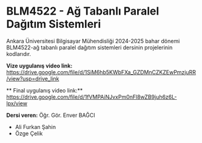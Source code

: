 # BLM4522 - Ağ Tabanlı Paralel Dağıtım Sistemleri
Ankara Üniversitesi Bilgisayar Mühendisliği 2024-2025 bahar dönemi BLM4522-ağ tabanlı paralel dağıtım sistemleri dersinin projelerinin kodlarıdır.

**Vize uygulanış video link:** https://drive.google.com/file/d/1SiM6hb5KWbFXa_GZDMnCZKZEwPmzjuRR/view?usp=drive_link

** Final uygulanış video link:** https://drive.google.com/file/d/1fVMPAiNJvxPm0nFl8wZB9juh6z6L-lpx/view

**Dersi veren:** Öğr. Gör. Enver BAĞCI

- Ali Furkan Şahin
- Özge Çelik
